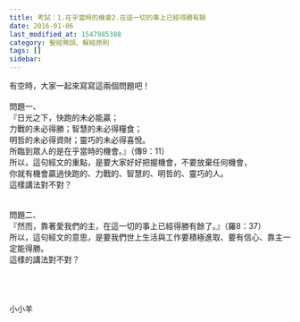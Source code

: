 ```yaml
---
title: 考試：1.在乎當時的機會2.在這一切的事上已經得勝有餘
date: 2016-01-06
last_modified_at: 1547985388
category: 聖經無誤、解經原則
tags: []
sidebar: 
---
```


<p>有空時，大家一起來寫寫這兩個問題吧！<br/><!--more--><br/>問題一、<br/>『日光之下，快跑的未必能贏；<br/>力戰的未必得勝；智慧的未必得糧食；<br/>明哲的未必得資財；靈巧的未必得喜悅。<br/>所臨到眾人的是在乎當時的機會。』（傳9：11）<br/>所以，這句經文的重點，是要大家好好把握機會，不要放棄任何機會，<br/>你就有機會贏過快跑的、力戰的、智慧的、明哲的、靈巧的人。<br/>這樣講法對不對？<br/><br/><br/>問題二、<br/>『然而，靠著愛我們的主，在這一切的事上已經得勝有餘了。』（羅8：37）<br/>所以，這句經文的意思，是要我們世上生活與工作要積極進取、要有信心、靠主一定能得勝。<br/>這樣的講法對不對？<br/><br/><br/><br/><br/>小小羊<br/><br/><br/><br/><br/><br/><br/><br/></p>